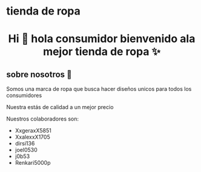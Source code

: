 
# tienda de ropa 

<h1 align="center">Hi 👋  hola consumidor bienvenido ala mejor tienda de ropa  ✨ </h1> 

<h2>sobre nosotros 🤖</h2>
<!--Intro start-->


<p align="left">
Somos una marca de ropa que busca hacer diseños unicos para todos los consumidores  

Nuestra estás de calidad a un mejor precio

Nuestros colaboradores son:

- XxgeraxX5851
- XxalexxX1705
- dirsi136
- joel0530
- j0b53
- Renkari5000p
